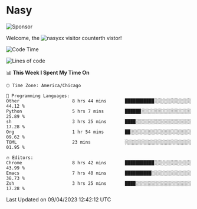 # Nasy

<!--
<p align="center">
<img height="200" src="https://github-readme-stats.vercel.app/api?username=nasyxx&count_private=true&show_icons=true&theme=dracula&include_all_commits=true"/>
<img height="200" src="https://github-readme-stats.vercel.app/api/top-langs/?username=nasyxx&theme=dracula&hide=html,jupyter+notebook&count_private=true&show_icons=true"/>
</p>

  
----------------
-->

![Sponsor](https://img.shields.io/static/v1.svg?label=Sponsor&message=%E2%9D%A4&logo=GitHub&style=flat&color=pink)
 
Welcome, the ![nasyxx visitor counter](https://count.getloli.com/get/@nasyxx?theme=rule34)th vistor!
 
<!--START_SECTION:waka-->
![Code Time](http://img.shields.io/badge/Code%20Time-3%2C362%20hrs%2022%20mins-blue)

![Lines of code](https://img.shields.io/badge/From%20Hello%20World%20I%27ve%20Written-6.2%20million%20lines%20of%20code-blue)

📊 **This Week I Spent My Time On** 

```text
🕑︎ Time Zone: America/Chicago

💬 Programming Languages: 
Other                    8 hrs 44 mins       ███████████░░░░░░░░░░░░░░   44.12 % 
Python                   5 hrs 7 mins        ██████░░░░░░░░░░░░░░░░░░░   25.89 % 
sh                       3 hrs 25 mins       ████░░░░░░░░░░░░░░░░░░░░░   17.28 % 
Org                      1 hr 54 mins        ██░░░░░░░░░░░░░░░░░░░░░░░   09.62 % 
TOML                     23 mins             ░░░░░░░░░░░░░░░░░░░░░░░░░   01.95 % 

🔥 Editors: 
Chrome                   8 hrs 42 mins       ███████████░░░░░░░░░░░░░░   43.99 % 
Emacs                    7 hrs 40 mins       ██████████░░░░░░░░░░░░░░░   38.73 % 
Zsh                      3 hrs 25 mins       ████░░░░░░░░░░░░░░░░░░░░░   17.28 % 
```


 Last Updated on 09/04/2023 12:42:12 UTC
<!--END_SECTION:waka-->

<!-- ![visitors](https://visitor-badge.laobi.icu/badge?page_id=nasyxx.nasyxx) -->
